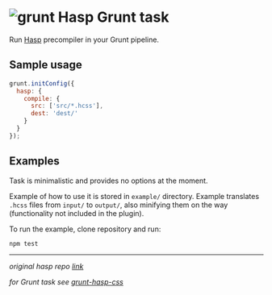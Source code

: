 # ![grunt](https://avatars2.githubusercontent.com/u/1630826?v=3&s=40) Hasp Grunt task

Run [Hasp](https://github.com/djanowski/hasp) precompiler in your Grunt pipeline.

## Sample usage

```js
grunt.initConfig({
  hasp: {
    compile: {
      src: ['src/*.hcss'],
      dest: 'dest/'
    }
  }
});
```

## Examples

Task is minimalistic and provides no options at the moment.

Example of how to use it is stored in `example/` directory. Example translates `.hcss` files from `input/` to `output/`, also minifying them on the way (functionality not included in the plugin).

To run the example, clone repository and run:

```shell
npm test
```

___
*original hasp repo [link](https://github.com/djanowski/hasp)*

*for Grunt task see [grunt-hasp-css]()*